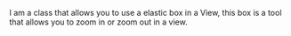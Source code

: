 I am a class that allows you to use a elastic box in a View, this box is a tool that allows you to zoom in or zoom out in a view.
